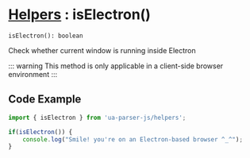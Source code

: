 # [Helpers](/api/submodules/helpers/overview) : isElectron()

`isElectron(): boolean`

Check whether current window is running inside Electron

::: warning
This method is only applicable in a client-side browser environment
:::

## Code Example

```js [example-client.js]
import { isElectron } from 'ua-parser-js/helpers';

if(isElectron()) {
    console.log("Smile! you're on an Electron-based browser ^_^");
}
```